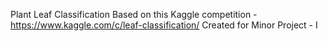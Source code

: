 Plant Leaf Classification
Based on this Kaggle competition - https://www.kaggle.com/c/leaf-classification/
Created for Minor Project - I
